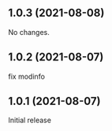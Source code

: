 ## 1.0.3 (2021-08-08)

No changes.

## 1.0.2 (2021-08-07)

fix modinfo

## 1.0.1 (2021-08-07)

Initial release
